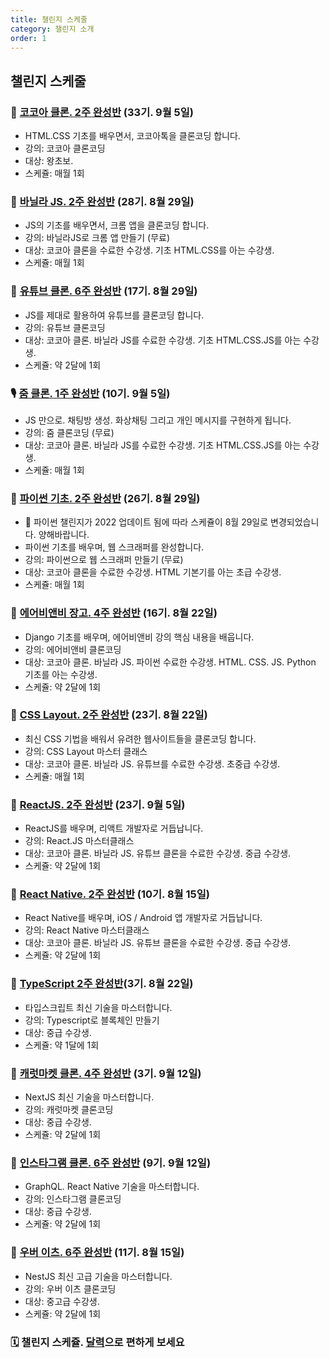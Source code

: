 ```yaml
---
title: 챌린지 스케줄
category: 챌린지 소개
order: 1
---
```


## 챌린지 스케줄

### 🥑 **[코코아 클론. 2주 완성반](/faq/challenge/kokoa) (33기. 9월 5일)**

- HTML.CSS 기초를 배우면서, 코코아톡을 클론코딩 합니다.
- 강의: 코코아 클론코딩
- 대상: 왕초보.
- 스케쥴: 매월 1회

### 🍨 **[바닐라 JS. 2주 완성반](/faq/challenge/vanillajs) (28기. 8월 29일)**

- JS의 기초를 배우면서, 크롬 앱을 클론코딩 합니다.
- 강의: 바닐라JS로 크롬 앱 만들기 (무료)
- 대상: 코코아 클론을 수료한 수강생. 기초 HTML.CSS를 아는 수강생.
- 스케쥴: 매월 1회

### 🍎 **[유튜브 클론. 6주 완성반](/faq/challenge/wetube) (17기. 8월 29일)**

- JS를 제대로 활용하여 유튜브를 클론코딩 합니다.
- 강의: 유튜브 클론코딩
- 대상: 코코아 클론. 바닐라 JS를 수료한 수강생. 기초 HTML.CSS.JS를 아는 수강생.
- 스케쥴: 약 2달에 1회

### 🎙 **[줌 클론. 1주 완성반](/faq/challenge/noom) (10기. 9월 5일)**

- JS 만으로. 채팅방 생성. 화상채팅 그리고 개인 메시지를 구현하게 됩니다.
- 강의: 줌 클론코딩 (무료)
- 대상: 코코아 클론. 바닐라 JS를 수료한 수강생. 기초 HTML.CSS.JS를 아는 수강생.
- 스케쥴: 매월 1회

### **🐍 [파이썬 기초. 2주 완성반](/faq/challenge/python) (26기. 8월 29일)**
- 🚨 파이썬 챌린지가 2022 업데이트 됨에 따라 스케쥴이 8월 29일로 변경되었습니다. 양해바랍니다.
- 파이썬 기초를 배우며, 웹 스크래퍼를 완성합니다.
- 강의: 파이썬으로 웹 스크래퍼 만들기 (무료)
- 대상: 코코아 클론을 수료한 수강생. HTML 기본기를 아는 초급 수강생.
- 스케쥴: 매월 1회

### **🛌 [에어비앤비 장고. 4주 완성반](/faq/challenge/airbnb) (16기. 8월 22일)**

- Django 기초를 배우며, 에어비앤비 강의 핵심 내용을 배웁니다.
- 강의: 에어비앤비 클론코딩
- 대상: 코코아 클론. 바닐라 JS. 파이썬 수료한 수강생. HTML. CSS. JS. Python 기초를 아는 수강생.
- 스케쥴: 약 2달에 1회

### **🎨 [CSS Layout. 2주 완성반](/faq/challenge/css) (23기. 8월 22일)**

- 최신 CSS 기법을 배워서 유려한 웹사이트들을 클론코딩 합니다.
- 강의: CSS Layout 마스터 클래스
- 대상: 코코아 클론. 바닐라 JS. 유튜브를 수료한 수강생. 초중급 수강생.
- 스케쥴: 매월 1회

### **💎 [ReactJS. 2주 완성반](/faq/challenge/reactjs) (23기. 9월 5일)**

- ReactJS를 배우며, 리액트 개발자로 거듭납니다.
- 강의: React.JS 마스터클래스
- 대상: 코코아 클론. 바닐라 JS. 유튜브 클론을 수료한 수강생. 중급 수강생.
- 스케쥴: 약 2달에 1회

### **💎 [React Native. 2주 완성반](/faq/challenge/react-native) (10기. 8월 15일)**

- React Native를 배우며, iOS / Android 앱 개발자로 거듭납니다.
- 강의: React Native 마스터클래스
- 대상: 코코아 클론. 바닐라 JS. 유튜브 클론을 수료한 수강생. 중급 수강생.
- 스케쥴: 약 2달에 1회

### **🔷 [TypeScript 2주 완성반](/faq/challenge/typescript)(3기. 8월 22일)**

- 타입스크립트 최신 기술을 마스터합니다.
- 강의: Typescript로 블록체인 만들기
- 대상: 중급 수강생.
- 스케쥴: 약 1달에 1회

### **🥕 [캐럿마켓 클론. 4주 완성반](/faq/challenge/carrot-market) (3기. 9월 12일)**

- NextJS 최신 기술을 마스터합니다.
- 강의: 캐럿마켓 클론코딩
- 대상: 중급 수강생.
- 스케쥴: 약 2달에 1회

### **💅 [인스타그램 클론. 6주 완성반](/faq/challenge/instaclone) (9기. 9월 12일)**

- GraphQL. React Native 기술을 마스터합니다.
- 강의: 인스타그램 클론코딩
- 대상: 중급 수강생.
- 스케쥴: 약 2달에 1회

### **🍕 [우버 이츠. 6주 완성반](/faq/challenge/nuber-eats) (11기. 8월 15일)**

- NestJS 최신 고급 기술을 마스터합니다.
- 강의: 우버 이츠 클론코딩
- 대상: 중고급 수강생.
- 스케쥴: 약 2달에 1회


### **🗓 챌린지 스케쥴. [달력](https://www.notion.so/nomadcoders/37fde914525c4e84a123fa146c46f9d3)으로 편하게 보세요**
